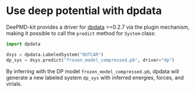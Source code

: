 # Use deep potential with dpdata

DeePMD-kit provides a driver for [dpdata](https://github.com/deepmodeling/dpdata) >=0.2.7 via the plugin mechanism, making it possible to call the `predict` method for `System` class:

```py
import dpdata

dsys = dpdata.LabeledSystem("OUTCAR")
dp_sys = dsys.predict("frozen_model_compressed.pb", driver="dp")
```

By inferring with the DP model `frozen_model_compressed.pb`, dpdata will generate a new labeled system `dp_sys` with inferred energies, forces, and virials.
